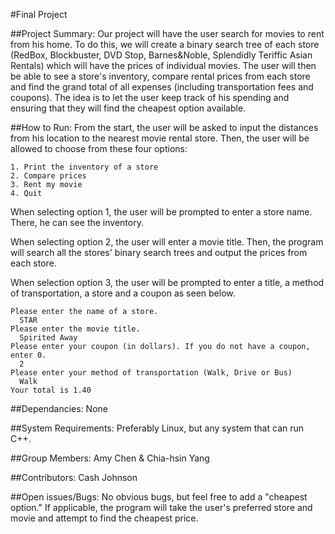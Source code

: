 #Final Project

##Project Summary:
Our project will have the user search for movies to rent from his home. To do this, we will create a binary search tree of each store (RedBox, Blockbuster, DVD Stop, Barnes&Noble, Splendidly Teriffic Asian Rentals) which will have the prices of individual movies. The user will then be able to see a store's inventory, compare rental prices from each store and find the grand total of all expenses (including transportation fees and coupons). The idea is to let the user keep track of his spending and ensuring that they will find the cheapest option available.


##How to Run:
From the start, the user will be asked to input the distances from his location to the nearest movie rental store. Then, the user will be allowed to choose from these four options:

```
1. Print the inventory of a store
2. Compare prices
3. Rent my movie
4. Quit
```
When selecting option 1, the user will be prompted to enter a store name. There, he can see the inventory.

When selecting option 2, the user will enter a movie title. Then, the program will search all the stores' binary search trees and output the prices from each store.

When selection option 3, the user will be prompted to enter a title, a method of transportation, a store and a coupon as seen below.
```
Please enter the name of a store.
  STAR
Please enter the movie title.
  Spirited Away
Please enter your coupon (in dollars). If you do not have a coupon, enter 0.
  2
Please enter your method of transportation (Walk, Drive or Bus)
  Walk
Your total is 1.40
```


##Dependancies:
None


##System Requirements:
Preferably Linux, but any system that can run C++.


##Group Members:
Amy Chen & Chia-hsin Yang


##Contributors:
Cash Johnson

##Open issues/Bugs:
No obvious bugs, but feel free to add a "cheapest option." If applicable, the program will take the user's preferred store and movie and attempt to find the cheapest price.

